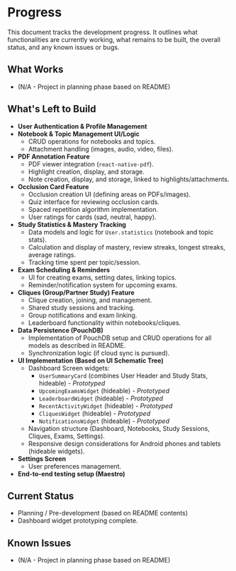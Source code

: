 # Progress

This document tracks the development progress. It outlines what functionalities are currently working, what remains to be built, the overall status, and any known issues or bugs.

## What Works

- (N/A - Project in planning phase based on README)

## What's Left to Build

- **User Authentication & Profile Management**
- **Notebook & Topic Management UI/Logic**
  - CRUD operations for notebooks and topics.
  - Attachment handling (images, audio, video, files).
- **PDF Annotation Feature**
  - PDF viewer integration (`react-native-pdf`).
  - Highlight creation, display, and storage.
  - Note creation, display, and storage, linked to highlights/attachments.
- **Occlusion Card Feature**
  - Occlusion creation UI (defining areas on PDFs/images).
  - Quiz interface for reviewing occlusion cards.
  - Spaced repetition algorithm implementation.
  - User ratings for cards (sad, neutral, happy).
- **Study Statistics & Mastery Tracking**
  - Data models and logic for `User.statistics` (notebook and topic stats).
  - Calculation and display of mastery, review streaks, longest streaks, average ratings.
  - Tracking time spent per topic/session.
- **Exam Scheduling & Reminders**
  - UI for creating exams, setting dates, linking topics.
  - Reminder/notification system for upcoming exams.
- **Cliques (Group/Partner Study) Feature**
  - Clique creation, joining, and management.
  - Shared study sessions and tracking.
  - Group notifications and exam linking.
  - Leaderboard functionality within notebooks/cliques.
- **Data Persistence (PouchDB)**
  - Implementation of PouchDB setup and CRUD operations for all models as described in README.
  - Synchronization logic (if cloud sync is pursued).
- **UI Implementation (Based on UI Schematic Tree)**
  - Dashboard Screen widgets:
    - `UserSummaryCard` (combines User Header and Study Stats, hideable) - *Prototyped*
    - `UpcomingExamsWidget` (hideable) - *Prototyped*
    - `LeaderboardWidget` (hideable) - *Prototyped*
    - `RecentActivityWidget` (hideable) - *Prototyped*
    - `CliquesWidget` (hideable) - *Prototyped*
    - `NotificationsWidget` (hideable) - *Prototyped*
  - Navigation structure (Dashboard, Notebooks, Study Sessions, Cliques, Exams, Settings).
  - Responsive design considerations for Android phones and tablets (hideable widgets).
- **Settings Screen**
  - User preferences management.
- **End-to-end testing setup (Maestro)**

## Current Status

- Planning / Pre-development (based on README contents)
- Dashboard widget prototyping complete.

## Known Issues

- (N/A - Project in planning phase based on README) 